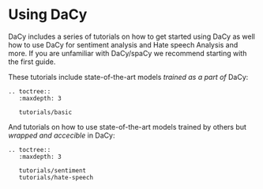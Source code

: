 # Using DaCy

DaCy includes a series of tutorials on how to get started using DaCy as well how to use
DaCy for sentiment analysis and Hate speech Analysis and more. If you are unfamiliar with
DaCy/spaCy we recommend starting with the first guide.


These tutorials include state-of-the-art models _trained as a part of_ DaCy:

```{eval-rst}
.. toctree::
   :maxdepth: 3

   tutorials/basic
```

And tutorials on how to use state-of-the-art models trained by others but _wrapped and accecible_ in DaCy:

```{eval-rst}
.. toctree::
   :maxdepth: 3

   tutorials/sentiment
   tutorials/hate-speech
```